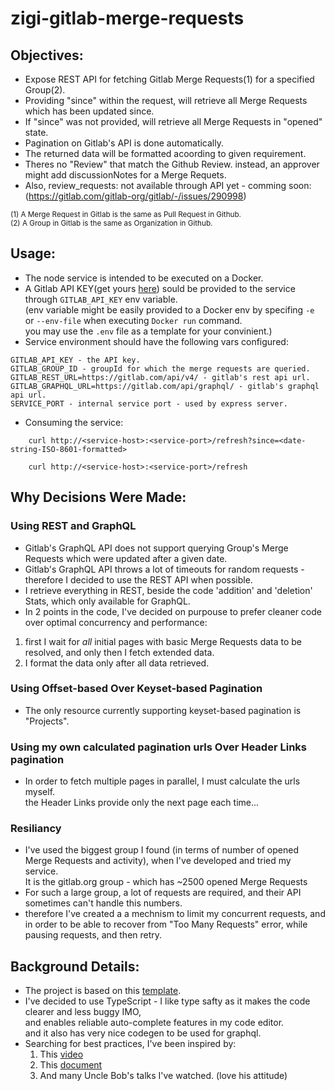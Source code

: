 # zigi-gitlab-merge-requests

## Objectives:
- Expose REST API for fetching Gitlab Merge Requests(1) for a specified Group(2).
- Providing "since" within the request, will retrieve all Merge Requests which has been updated since.
- If "since" was not provided, will retrieve all Merge Requests in "opened" state.
- Pagination on Gitlab's API is done automatically.
- The returned data will be formatted acoording to given requirement.
- Theres no "Review" that match the Github Review. instead, an approver might add discussionNotes for a Merge Requets.
- Also, review_requests: not available through API yet - comming soon: (https://gitlab.com/gitlab-org/gitlab/-/issues/290998)

<sup>(1) A Merge Request in Gitlab is the same as Pull Request in Github.</sup>
<br/><sup>(2) A Group in Gitlab is the same as Organization in Github.</sup>

## Usage:
- The node service is intended to be executed on a Docker.
- A Gitlab API KEY(get yours [here](https://docs.gitlab.com/ee/user/profile/personal_access_tokens.html)) sould be provided to the service through `GITLAB_API_KEY` env variable.
<br/>(env variable might be easily provided to a Docker env by specifing `-e` or `--env-file` when executing `Docker run` command.
<br/> you may use the `.env` file as a template for your convinient.)
- Service environment should have the following vars configured:
```
GITLAB_API_KEY - the API key.
GITLAB_GROUP_ID - groupId for which the merge requests are queried.
GITLAB_REST_URL=https://gitlab.com/api/v4/ - gitlab's rest api url.
GITLAB_GRAPHQL_URL=https://gitlab.com/api/graphql/ - gitlab's graphql api url.
SERVICE_PORT - internal service port - used by express server.
```
- Consuming the service:
```
    curl http://<service-host>:<service-port>/refresh?since=<date-string-ISO-8601-formatted>

    curl http://<service-host>:<service-port>/refresh
```

## Why Decisions Were Made:
### Using REST and GraphQL
- Gitlab's GraphQL API does not support querying Group's Merge Requests which were updated after a given date.
- Gitlab's GraphQL API throws a lot of timeouts for random requests - therefore I decided to use the REST API when possible.
- I retrieve everything in REST, beside the code 'addition' and 'deletion' Stats, which only available for GraphQL.
- In 2 points in the code, I've decided on purpouse to prefer cleaner code over optimal concurrency and performance:
1. first I wait for *all* initial pages with basic Merge Requests data to be resolved, and only then I fetch extended data.
2. I format the data only after all data retrieved.
### Using Offset-based Over Keyset-based Pagination
- The only resource currently supporting keyset-based pagination is "Projects".
### Using my own calculated pagination urls Over Header Links pagination
- In order to fetch multiple pages in parallel, I must calculate the urls myself.
<br/> the Header Links provide only the next page each time...

### Resiliancy
- I've used the biggest group I found (in terms of number of opened Merge Requests and activity), when I've developed and tried my service.
<br/>It is the gitlab.org group - which has ~2500 opened Merge Requests
- For such a large group, a lot of requests are required, and their API sometimes can't handle this numbers.
- therefore I've created a a mechnism to limit my concurrent requests, and in order to be able to recover from "Too Many Requests" error, while pausing requests, and then retry.

## Background Details:
- The project is based on this [template](https://github.com/jsynowiec/node-typescript-boilerplate).
- I've decided to use TypeScript - I like type safty as it makes the code clearer and less buggy IMO,
<br/>and enables reliable auto-complete features in my code editor.
<br/>and it also has very nice codegen to be used for graphql.
- Searching for best practices, I've been inspired by:
    1. This [video](https://www.youtube.com/watch?v=CnailTcJV_U&ab_channel=DevMastery)
    2. This [document](https://github.com/goldbergyoni/nodebestpractices)
    3. And many Uncle Bob's talks I've watched. (love his attitude)
